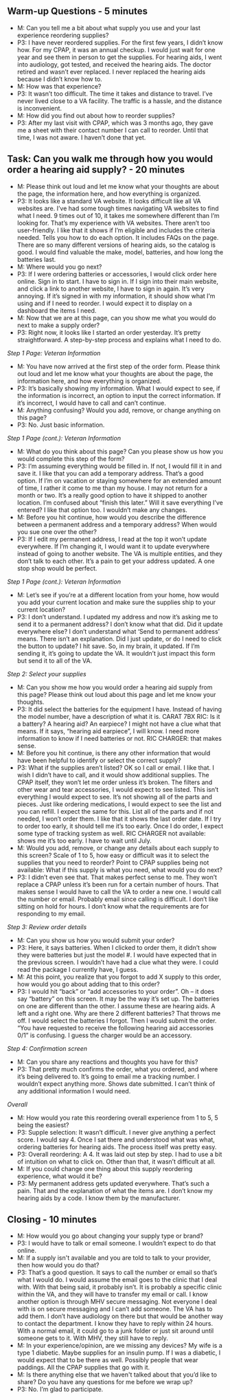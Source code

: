 ## Warm-up Questions - 5 minutes
- M: Can you tell me a bit about what supply you use and your last experience reordering supplies?
- P3: I have never reordered supplies. For the first few years, I didn’t know how. For my CPAP, it was an annual checkup. I would just wait for one year and see them in person to get the supplies. For hearing aids, I went into audiology, got tested, and received the hearing aids. The doctor retired and wasn’t ever replaced. I never replaced the hearing aids because I didn’t know how to.
- M: How was that experience?
- P3: It wasn’t too difficult. The time it takes and distance to travel. I’ve never lived close to a VA facility. The traffic is a hassle, and the distance is inconvenient.
- M: How did you find out about how to reorder supplies?
- P3: After my last visit with CPAP, which was 3 months ago, they gave me a sheet with their contact number I can call to reorder. Until that time, I was not aware. I haven’t done that yet.

## Task: Can you walk me through how you would order a hearing aid supply? - 20 minutes
- M: Please think out loud and let me know what your thoughts are about the page, the information here, and how everything is organized.
- P3: It looks like a standard VA website. It looks difficult like all VA websites are. I’ve had some tough times navigating VA websites to find what I need. 9 times out of 10, it takes me somewhere different than I’m looking for. That’s my experience with VA websites. There aren’t too user-friendly. I like that it shows if I’m eligible and includes the criteria needed. Tells you how to do each option. It includes FAQs on the page. There are so many different versions of hearing aids, so the catalog is good. I would find valuable the make, model, batteries, and how long the batteries last.
- M: Where would you go next?
- P3: If I were ordering batteries or accessories, I would click order here online. Sign in to start. I have to sign in. If I sign into their main website, and click a link to another website, I have to sign in again. It’s very annoying. If it’s signed in with my information, it should show what I’m using and if I need to reorder. I would expect it to display on a dashboard the items I need.
- M: Now that we are at this page, can you show me what you would do next to make a supply order?
- P3: Right now, it looks like I started an order yesterday. It’s pretty straightforward. A step-by-step process and explains what I need to do. 

*Step 1 Page: Veteran Information*
- M: You have now arrived at the first step of the order form. Please think out loud and let me know what your thoughts are about the page, the information here, and how everything is organized.
- P3: It’s basically showing my information. What I would expect to see, if the information is incorrect, an option to input the correct information. If it’s incorrect, I would have to call and can’t continue. 
- M: Anything confusing? Would you add, remove, or change anything on this page?
- P3: No. Just basic information. 

*Step 1 Page (cont.): Veteran Information*
- M: What do you think about this page? Can you please show us how you would complete this step of the form?
- P3: I’m assuming everything would be filled in. If not, I would fill it in and save it. I like that you can add a temporary address. That’s a good option. If I’m on vacation or staying somewhere for an extended amount of time, I rather it come to me than my house. I may not return for a month or two. It’s a really good option to have it shipped to another location. I’m confused about “finish this later.” Will it save everything I’ve entered? I like that option too. I wouldn’t make any changes.
- M: Before you hit continue, how would you describe the difference between a permanent address and a temporary address? When would you sue one over the other?
- P3: If I edit my permanent address, I read at the top it won’t update everywhere. If I’m changing it, I would want it to update everywhere instead of going to another website. The VA is multiple entities, and they don’t talk to each other. It’s a pain to get your address updated. A one stop shop would be perfect.

*Step 1 Page (cont.): Veteran Information*
- M: Let’s see if you’re at a different location from your home, how would you add your current location and make sure the supplies ship to your current location?
- P3: I don’t understand. I updated my address and now it’s asking me to send it to a permanent address? I don’t know what that did. Did it update everywhere else? I don’t understand what ‘Send to permanent address’ means. There isn’t an explanation. Did I just update, or do I need to click the button to update? I hit save. So, in my brain, it updated. If I’m sending it, it’s going to update the VA. It wouldn’t just impact this form but send it to all of the VA.

*Step 2: Select your supplies*
- M: Can you show me how you would order a hearing aid supply from this page? Please think out loud about this page and let me know your thoughts.
- P3: It did select the batteries for the equipment I have. Instead of having the model number, have a description of what it is. CARAT 7BX RIC: Is it a battery? A hearing aid? An earpiece? I might not have a clue what that means. If it says, “hearing aid earpiece”, I will know. I need more information to know if I need batteries or not. RIC CHARGER: that makes sense. 
- M: Before you hit continue, is there any other information that would have been helpful to identify or select the correct supply?
- P3: What if the supplies aren’t listed? OK so I call or email. I like that. I wish I didn’t have to call, and it would show additional supplies. The CPAP itself, they won’t let me order unless it’s broken. The filters and other wear and tear accessories, I would expect to see listed. This isn’t everything I would expect to see. It’s not showing all of the parts and pieces. Just like ordering medications, I would expect to see the list and you can refill. I expect the same for this. List all of the parts and if not needed, I won’t order them. I like that it shows the last order date. If I try to order too early, it should tell me it’s too early. Once I do order, I expect some type of tracking system as well. RIC CHARGER not available: shows me it’s too early. I have to wait until July. 
- M: Would you add, remove, or change any details about each supply to this screen? Scale of 1 to 5, how easy or difficult was it to select the supplies that you need to reorder? Point to CPAP supplies being not available: What if this supply is what you need, what would you do next?
- P3: I didn’t even see that. That makes perfect sense to me. They won’t replace a CPAP unless it’s been run for a certain number of hours. That makes sense I would have to call the VA to order a new one. I would call the number or email. Probably email since calling is difficult. I don’t like sitting on hold for hours. I don’t know what the requirements are for responding to my email.

*Step 3: Review order details*
- M: Can you show us how you would submit your order?
- P3: Here, it says batteries. When I clicked to order them, it didn’t show they were batteries but just the model #. I would have expected that in the previous screen. I wouldn’t have had a clue what they were. I could read the package I currently have, I guess.
- M: At this point, you realize that you forgot to add X supply to this order, how would you go about adding that to this order?
- P3: I would hit “back” or “add accessories to your order”. Oh – it does say “battery” on this screen. It may be the way it’s set up. The batteries on one are different than the other. I assume these are hearing aids. A left and a right one. Why are there 2 different batteries? That throws me off. I would select the batteries I forgot. Then I would submit the order.
“You have requested to receive the following hearing aid accessories 0/1” is confusing. I guess the charger would be an accessory.

*Step 4: Confirmation screen*
- M: Can you share any reactions and thoughts you have for this?
- P3: That pretty much confirms the order, what you ordered, and where it’s being delivered to. It’s going to email me a tracking number. I wouldn’t expect anything more. Shows date submitted. I can’t think of any additional information I would need.

*Overall*
- M: How would you rate this reordering overall experience from 1 to 5, 5 being the easiest?
- P3: Supple selection: It wasn’t difficult. I never give anything a perfect score. I would say 4. Once I sat there and understood what was what, ordering batteries for hearing aids. The process itself was pretty easy.
- P3: Overall reordering: A 4. It was laid out step by step. I had to use a bit of intuition on what to click on. Other than that, it wasn’t difficult at all.
- M: If you could change one thing about this supply reordering experience, what would it be?
- P3: My permanent address gets updated everywhere. That’s such a pain. That and the explanation of what the items are. I don’t know my hearing aids by a code. I know them by the manufacturer. 

## Closing - 10 minutes
- M: How would you go about changing your supply type or brand?
- P3: I would have to talk or email someone. I wouldn’t expect to do that online. 
- M: If a supply isn't available and you are told to talk to your provider, then how would you do that?
- P3: That’s a good question. It says to call the number or email so that’s what I would do. I would assume the email goes to the clinic that I deal with. With that being said, it probably isn’t. It is probably a specific clinic within the VA, and they will have to transfer my email or call. I know another option is through MHV secure messaging. Not everyone I deal with is on secure messaging and I can’t add someone. The VA has to add them. I don’t have audiology on there but that would be another way to contact the department. I know they have to reply within 24 hours. With a normal email, it could go to a junk folder or just sit around until someone gets to it. With MHV, they still have to reply. 
- M: In your experience/opinion, are we missing any devices?
My wife is a type 1 diabetic. Maybe supplies for an insulin pump. If I was a diabetic, I would expect that to be there as well. Possibly people that wear paddings. All the CPAP supplies that go with it. 
- M: Is there anything else that we haven't talked about that you’d like to share? Do you have any questions for me before we wrap up?
- P3: No. I’m glad to participate. 
